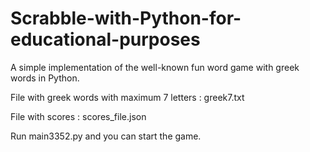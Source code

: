 # Scrabble-with-Python-for-educational-purposes
A simple implementation of the well-known fun word game with greek words in Python.


File with greek words with maximum 7 letters : greek7.txt

File with scores : scores_file.json


Run main3352.py and you can start the game.
